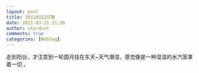 ```yaml
---
layout: post
title: 20110321印象
date: 2011-03-21 21:26
author: stardust
comments: true
categories: [Weblog]
---
```

走到阳台，才注意到一轮圆月挂在东天~天气潮湿，感觉像是一种湿湿的水汽笼罩着一切 。
